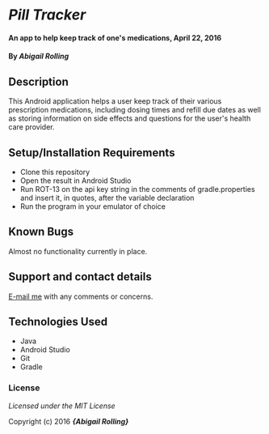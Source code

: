 # _Pill Tracker_

#### An app to help keep track of one's medications, April 22, 2016

#### By _**Abigail Rolling**_

## Description

This Android application helps a user keep track of their various prescription medications, including dosing times and refill due dates as well as storing information on side effects and questions for the user's health care provider.

## Setup/Installation Requirements

* Clone this repository
* Open the result in Android Studio
* Run ROT-13 on the api key string in the comments of gradle.properties and insert it, in quotes, after the variable declaration
* Run the program in your emulator of choice


## Known Bugs

Almost no functionality currently in place.

## Support and contact details

[E-mail me](mailto:arolling@gmail.com) with any comments or concerns.

## Technologies Used

* Java
* Android Studio
* Git
* Gradle

### License

*Licensed under the MIT License*

Copyright (c) 2016 **_{Abigail Rolling}_**
